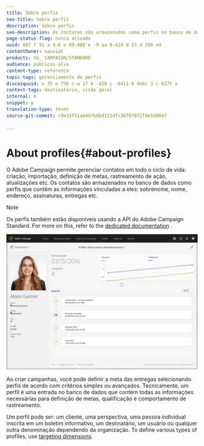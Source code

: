 ```yaml
---
title: Sobre perfis
seo-title: Sobre perfis
description: Sobre perfis
seo-description: Os contatos são armazenados como perfis no banco de dados da Campanha e atualizados por todo o ciclo de vida.
page-status-flag: nunca ativado
uuid: 087 f 91 a 4-6 e 69-488 e -9 aa 0-424 d 23 d 396 ed
contentOwner: sauviat
products: SG_ CAMPAIGN/STANDARD
audience: públicos-alvo
content-type: reference
topic-tags: gerenciamento de perfis
discoiquuid: a 35 e 736 c-a 17 b -420 c -8411-0 debc 3 c 6275 a
context-tags: destinatário, visão geral
internal: n
snippet: y
translation-type: tm+mt
source-git-commit: c9e33f51ab497b8bd111dfc307670f2fde5d804f

---
```



# About profiles{#about-profiles}

O Adobe Campaign permite gerenciar contatos em todo o ciclo de vida: criação, importação, definição de metas, rastreamento de ação, atualizações etc. Os contatos são armazenados no banco de dados como perfis que contêm as informações vinculadas a eles: sobrenome, nome, endereço, assinaturas, entregas etc.

>[!NOTE]
>
>Os perfis também estão disponíveis usando a API do Adobe Campaign Standard. For more on this, refer to the [dedicated documentation](https://docs.campaign.adobe.com/doc/standard/en/api/ACS_API.html#retrieving-profiles) .

![](assets/marketing_history.png)

Ao criar campanhas, você pode definir a meta das entregas selecionando perfis de acordo com critérios simples ou avançados. Tecnicamente, um perfil é uma entrada no banco de dados que contém todas as informações necessárias para definição de metas, qualificação e comportamento de rastreamento.

Um perfil pode ser: um cliente, uma perspectiva, uma pessoa individual inscrita em um boletim informativo, um destinatário, um usuário ou qualquer outra denominação dependendo da organização. To define various types of profiles, use [targeting dimensions](../../automating/using/query.md#targeting-dimensions-and-resources).

